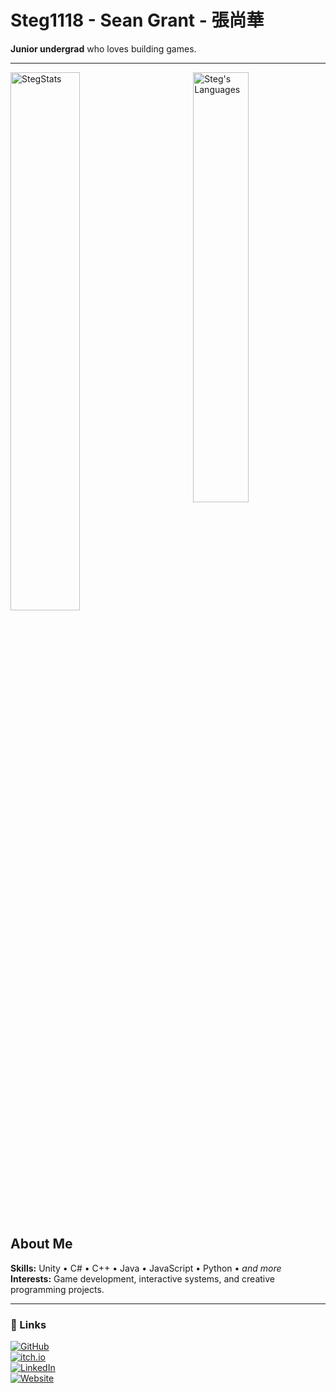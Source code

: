 # Steg1118 - Sean Grant - 張尚華

**Junior undergrad** who loves building games.

---
<img align="left" width="47%" src="https://github-readme-stats.vercel.app/api?username=Steg1118&show_icons=true&include_all_commits=true&theme=tokyonight&hide_border=true" alt="StegStats" />

<img align="right" width="42%" src="https://github-readme-stats.vercel.app/api/top-langs/?username=Steg1118&layout=compact&theme=tokyonight&hide_border=true" alt="Steg's Languages"/>
<br clear="both" />

## About Me

**Skills:** Unity • C# • C++ • Java • JavaScript • Python • *and more*  
**Interests:** Game development, interactive systems, and creative programming projects.

---

### 🔗 Links
[![GitHub](https://img.shields.io/badge/GitHub-000?logo=github&logoColor=fff)](https://github.com/Steg1118)  
[![itch.io](https://img.shields.io/badge/itch.io-fa5c5c?logo=itchdotio&logoColor=fff)](https://steg1118.itch.io/)  
[![LinkedIn](https://img.shields.io/badge/LinkedIn-0a66c2?logo=linkedin&logoColor=fff)](https://www.linkedin.com/in/seantegrant/)  
[![Website](https://img.shields.io/badge/Website-0a0?logo=firefox&logoColor=fff)](https://steg1118.github.io/web/)  
<br clear="both" />
